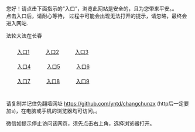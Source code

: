 您好！请点击下面指示的“入口”，浏览此网站是安全的，且为您带来平安。。 <br/>
点击入口后，请耐心等待， 过程中可能会出现无法打开的提示，请忽略，最终会进入网站. </br>

法轮大法在长春<br/>
<div style="padding:10px"><a style="margin:20px" target="_blank" href="https://d33ykv4dvcas0b.cloudfront.net/2Qpsp?ndrjamn" id="ccLink1" rel="nofollow">入口1</a> <a target="_blank" style="margin:20px" href="https://d1gx1m5m97jmj.cloudfront.net/2Qpsp?dgnzu" id="ccLink2" rel="nofollow">入口2</a> <a style="margin:20px" target="_blank" href="https://d3lcc9jq9op4zu.cloudfront.net/2Qpsp?fzszarxe" id="ccLink3" rel="nofollow">入口3</a></div>

<div style="padding:10px" ><a style="margin:20px" target="_blank" href="https://d33ykv4dvcas0b.cloudfront.net/2Qpsp?ndrjamn" id="ccLink4" rel="nofollow">入口4</a> <a style="margin:20px" href="https://d1gx1m5m97jmj.cloudfront.net/2Qpsp?dgnzu" target="_blank" id="ccLink5" rel="nofollow">入口5</a> <a style="margin:20px" href="https://d3lcc9jq9op4zu.cloudfront.net/2Qpsp?fzszarxe" target="_blank" id="ccLink6" rel="nofollow">入口6</a></div>

<div style="padding:10px"><a style="margin:20px" target="_blank" href="https://d33ykv4dvcas0b.cloudfront.net/2Qpsp?ndrjamn" id="ccLink7" rel="nofollow">入口7</a> <a style="margin:20px" href="https://d1gx1m5m97jmj.cloudfront.net/2Qpsp?dgnzu" target="_blank" id="ccLink8" rel="nofollow">入口8</a> <a style="margin:20px" target="_blank" href="https://d3lcc9jq9op4zu.cloudfront.net/2Qpsp?fzszarxe" id="ccLink9" rel="nofollow">入口9</a></div>

<br/>



请复制并记住免翻墙网址 https://github.com/yntd/changchunzx (http后一定要加s)，在电脑或手机的浏览器均可访问。。<br/>

微信如提示停止访问该网页，须先点击右上角，选择浏览器打开。
